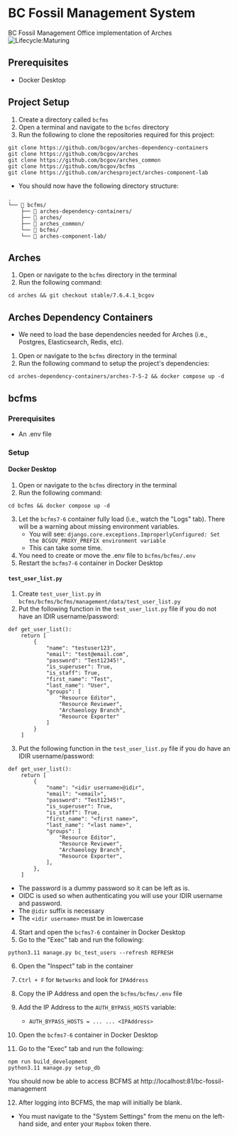 # BC Fossil Management System
BC Fossil Management Office implementation of Arches
![Lifecycle:Maturing](https://img.shields.io/badge/Lifecycle-Maturing-007EC6)

## Prerequisites
- Docker Desktop

## Project Setup
1. Create a directory called `bcfms`
2. Open a terminal and navigate to the `bcfms` directory
3. Run the following to clone the repositories required for this project:
```
git clone https://github.com/bcgov/arches-dependency-containers
git clone https://github.com/bcgov/arches
git clone https://github.com/bcgov/arches_common
git clone https://github.com/bcgov/bcfms
git clone https://github.com/archesproject/arches-component-lab
```

- You should now have the following directory structure:
```
.
└── 📁 bcfms/
    ├── 📁 arches-dependency-containers/
    ├── 📁 arches/
    ├── 📁 arches_common/
    └── 📁 bcfms/
    └── 📁 arches-component-lab/
```

## Arches
1. Open or navigate to the `bcfms` directory in the terminal
2. Run the following command:
```
cd arches && git checkout stable/7.6.4.1_bcgov
```

## Arches Dependency Containers
- We need to load the base dependencies needed for Arches (i.e., Postgres, Elasticsearch, Redis, etc).
1. Open or navigate to the `bcfms` directory in the terminal
2. Run the following command to setup the project's dependencies:
```
cd arches-dependency-containers/arches-7-5-2 && docker compose up -d
```

## bcfms

### Prerequisites
- An .env file

### Setup

#### Docker Desktop
1. Open or navigate to the `bcfms` directory in the terminal
2. Run the following command:
```
cd bcfms && docker compose up -d
```
3. Let the `bcfms7-6` container fully load (i.e., watch the "Logs" tab). There will be a warning about missing environment variables.
    - You will see: `django.core.exceptions.ImproperlyConfigured: Set the BCGOV_PROXY_PREFIX environment variable`
    - This can take some time.
4. You need to create or move the .env file to `bcfms/bcfms/.env`
5. Restart the `bcfms7-6` container in Docker Desktop

#### `test_user_list.py`
1. Create  `test_user_list.py` in `bcfms/bcfms/bcfms/management/data/test_user_list.py`
2. Put the following function in the `test_user_list.py` file if you do not have an IDIR username/password:

```
def get_user_list():
    return [
        {
            "name": "testuser123",
            "email": "test@email.com",
            "password": "Test12345!",
            "is_superuser": True,
            "is_staff": True,
            "first_name": "Test",
            "last_name": "User",
            "groups": [
                "Resource Editor",
                "Resource Reviewer",
                "Archaeology Branch",
                "Resource Exporter"
            ]
        }
    ]
```
3. Put the following function in the `test_user_list.py` file if you do have an IDIR username/password:
```
def get_user_list():
    return [
        {
            "name": "<idir username>@idir",
            "email": "<email>",
            "password": "Test12345!",
            "is_superuser": True,
            "is_staff": True,
            "first_name": "<first name>",
            "last_name": "<last name>",
            "groups": [
                "Resource Editor",
                "Resource Reviewer",
                "Archaeology Branch",
                "Resource Exporter",
            ],
        },
    ]
```
- The password is a dummy password so it can be left as is.
- OIDC is used so when authenticating you will use your IDIR username and password.
- The `@idir` suffix is necessary
- The `<idir username>` must be in lowercase
4. Start and open the `bcfms7-6` container in Docker Desktop
5. Go to the "Exec" tab and run the following:
```
python3.11 manage.py bc_test_users --refresh REFRESH
```
6. Open the "Inspect" tab in the container
7. `Ctrl + F` for `Networks` and look for `IPAddress`
8. Copy the IP Address and open the `bcfms/bcfms/.env` file
9. Add the IP Address to the `AUTH_BYPASS_HOSTS` variable:
    - `AUTH_BYPASS_HOSTS = ... ... <IPAddress>`

10. Open the `bcfms7-6` container in Docker Desktop
11. Go to the "Exec" tab and run the following:
```
npm run build_development
python3.11 manage.py setup_db
```

You should now be able to access BCFMS at http://localhost:81/bc-fossil-management

12. After logging into BCFMS, the map will initially be blank. 
- You must navigate to the "System Settings" from the menu on the left-hand side, and enter your `Mapbox` token there.